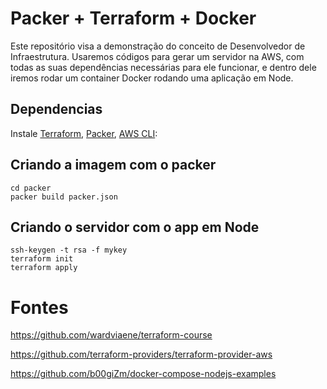 # Packer + Terraform + Docker

Este repositório visa a demonstração do conceito de Desenvolvedor de Infraestrutura. Usaremos códigos para gerar um servidor na AWS, com todas as suas dependências necessárias para ele funcionar, e dentro dele iremos rodar um container Docker rodando uma aplicação em Node.


## Dependencias
Instale [Terraform](http://www.terraform.io/downloads.html), [Packer](https://www.packer.io/downloads.html), [AWS CLI](https://github.com/aws/aws-cli):

## Criando a imagem com o packer
```
cd packer
packer build packer.json
```

## Criando o servidor com o app em Node
```
ssh-keygen -t rsa -f mykey
terraform init
terraform apply
```

# Fontes
https://github.com/wardviaene/terraform-course

https://github.com/terraform-providers/terraform-provider-aws

https://github.com/b00giZm/docker-compose-nodejs-examples